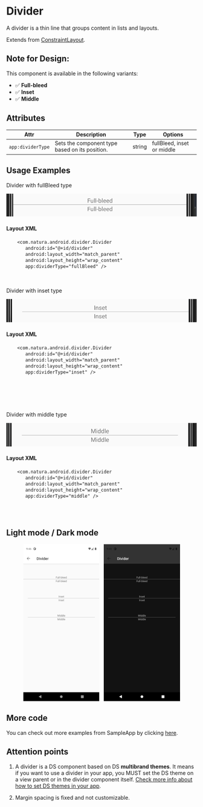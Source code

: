 # Divider
A divider is a thin line that groups content in lists and layouts.

Extends from [ConstraintLayout](https://developer.android.com/reference/androidx/constraintlayout/widget/ConstraintLayout).


## Note for Design:

This component is available in the following variants:

- ✅ **Full-bleed**
- ✅ **Inset**
- ✅ **Middle**


## Attributes
| Attr | Description | Type | Options |
| - | --- | --- | --- |
|`app:dividerType`|  Sets the component type based on its position. | string| fullBleed, inset or middle |

## Usage Examples
Divider with fullBleed type

![Divider](./images/divider_fullBleed.png)

#### Layout XML

```android
    <com.natura.android.divider.Divider
       android:id="@+id/divider"
       android:layout_width="match_parent"
       android:layout_height="wrap_content"
       app:dividerType="fullBleed" />
```

<br><br>
Divider with inset type

![Divider](./images/divider_inset.png)

#### Layout XML

```android
    <com.natura.android.divider.Divider
       android:id="@+id/divider"
       android:layout_width="match_parent"
       android:layout_height="wrap_content"
       app:dividerType="inset" />
```

<br><br>

<br><br>
Divider with middle type

![Divider](./images/divider_middle.png)

#### Layout XML

```android
    <com.natura.android.divider.Divider
       android:id="@+id/divider"
       android:layout_width="match_parent"
       android:layout_height="wrap_content"
       app:dividerType="middle" />
```

<br><br>

## Light mode / Dark mode

<p align="center">
  <img alt="Divider Light" src="./images/divider_lightMode.png" width="40%"> 
&nbsp;
  <img alt="Divider Dark" src="./images/divider_darkMode.png" width="40%">
</p>

## More code
You can check out more examples from SampleApp by clicking [here](../sample/src/main/res/layout/activity_divider.xml).


## Attention points

1. A divider is a DS component based on DS **multibrand themes**. It means if you want to use a divider in your app, you MUST set the DS theme on a view parent or in the divider component itself. [Check more info about how to set DS themes in your app](getting-started.md).
   
2. Margin spacing is fixed and not customizable.